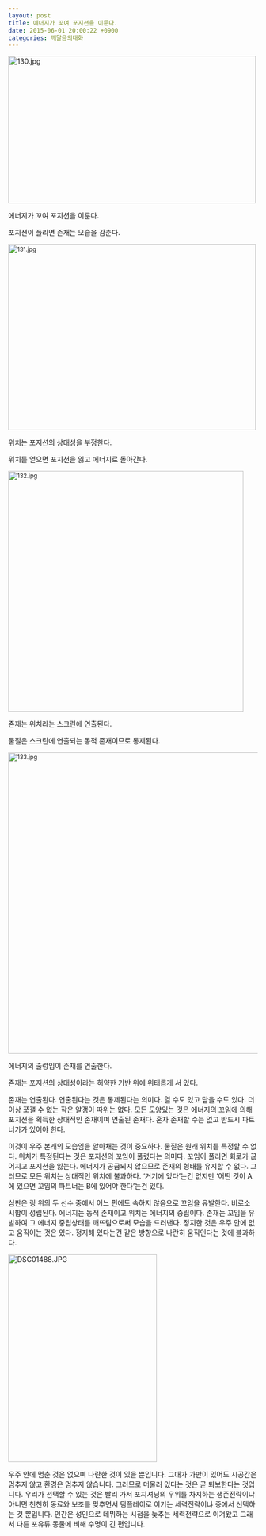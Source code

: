 ```yaml
---
layout: post
title: 에너지가 꼬여 포지션을 이룬다.
date: 2015-06-01 20:00:22 +0900
categories: 깨달음의대화
---
```

<img src="assets/attach/images/198/266/596/130.jpg" alt="130.jpg" width="500" height="297" />   


에너지가 꼬여 포지션을 이룬다.   
      
포지션이 풀리면 존재는 모습을 감춘다. 

  


<img src="assets/attach/images/198/266/596/131.jpg" alt="131.jpg" width="500" height="375"  style="font-size: 12px; line-height: 1.5;" />

  


위치는 포지션의 상대성을 부정한다.   
      
위치를 얻으면 포지션을 잃고 에너지로 돌아간다. 

  


<img src="assets/attach/images/198/266/596/132.jpg" alt="132.jpg" width="475" height="485"  style="font-size: 12px; line-height: 16.3636360168457px;" />

  


존재는 위치라는 스크린에 연출된다.   
      
물질은 스크린에 연출되는 동적 존재이므로 통제된다.

<img src="assets/attach/images/198/266/596/133.jpg" alt="133.jpg" width="576" height="607"  style="font-size: 12px; line-height: 16.3636360168457px;" />

에너지의 출렁임이 존재를 연출한다.   
      
존재는 포지션의 상대성이라는 허약한 기반 위에 위태롭게 서 있다. 

  


존재는 연출된다. 연출된다는 것은 통제된다는 의미다. 열 수도 있고 닫을 수도 있다. 더 이상 쪼갤 수 없는 작은 알갱이 따위는 없다. 모든 모양있는 것은 에너지의 꼬임에 의해 포지션을 획득한 상대적인 존재이며 연출된 존재다. 혼자 존재할 수는 없고 반드시 파트너가가 있어야 한다. 

  


이것이 우주 본래의 모습임을 알아채는 것이 중요하다. 물질은 원래 위치를 특정할 수 없다. 위치가 특정된다는 것은 포지션의 꼬임이 풀렸다는 의미다. 꼬임이 풀리면 회로가 끊어지고 포지션을 잃는다. 에너지가 공급되지 않으므로 존재의 형태를 유지할 수 없다. 그러므로 모든 위치는 상대적인 위치에 불과하다. ‘거기에 있다’는건 없지만 ‘어떤 것이 A에 있으면 꼬임의 파트너는 B에 있어야 한다’는건 있다. 

  


심판은 링 위의 두 선수 중에서 어느 편에도 속하지 않음으로 꼬임을 유발한다. 비로소 시합이 성립된다. 에너지는 동적 존재이고 위치는 에너지의 중립이다. 존재는 꼬임을 유발하여 그 에너지 중립상태를 깨뜨림으로써 모습을 드러낸다. 정지한 것은 우주 안에 없고 움직이는 것은 있다. 정지해 있다는건 같은 방향으로 나란히 움직인다는 것에 불과하다. 

  



<img src="assets/attach/images/198/266/596/DSC01488.JPG" alt="DSC01488.JPG" width="300" height="419" />   


  


우주 안에 멈춘 것은 없으며 나란한 것이 있을 뿐입니다. 그대가 가만이 있어도 시공간은 멈추지 않고 환경은 멈추지 않습니다. 그러므로 머물러 있다는 것은 곧 퇴보한다는 것입니다. 우리가 선택할 수 있는 것은 빨리 가서 포지셔닝의 우위를 차지하는 생존전략이냐 아니면 천천히 동료와 보조를 맞추면서 팀플레이로 이기는 세력전략이냐 중에서 선택하는 것 뿐입니다. 인간은 성인으로 데뷔하는 시점을 늦추는 세력전략으로 이겨왔고 그래서 다른 포유류 동물에 비해 수명이 긴 편입니다.
